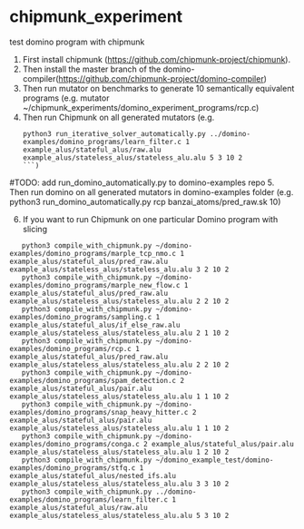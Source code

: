 # chipmunk_experiment
test domino program with chipmunk

1. First install chipmunk (https://github.com/chipmunk-project/chipmunk).
2. Then install the master branch of the domino-compiler(https://github.com/chipmunk-project/domino-compiler)
3. Then run mutator on benchmarks to generate 10 semantically equivalent programs
   (e.g. mutator ~/chipmunk_experiments/domino_experiment_programs/rcp.c) 
4. Then run Chipmunk on all generated mutators
   (e.g. 
   ```
   python3 run_iterative_solver_automatically.py ../domino-examples/domino_programs/learn_filter.c 1 example_alus/stateful_alus/raw.alu example_alus/stateless_alus/stateless_alu.alu 5 3 10 2
   ```)

#TODO: add run_domino_automatically.py to domino-examples repo
5. Then run domino on all generated mutators in domino-examples folder
   (e.g. python3 run_domino_automatically.py rcp banzai_atoms/pred_raw.sk 10)

6. If you want to run Chipmunk on one particular Domino program with slicing
```
   python3 compile_with_chipmunk.py ~/domino-examples/domino_programs/marple_tcp_nmo.c 1 example_alus/stateful_alus/pred_raw.alu example_alus/stateless_alus/stateless_alu.alu 3 2 10 2
   python3 compile_with_chipmunk.py ~/domino-examples/domino_programs/marple_new_flow.c 1 example_alus/stateful_alus/pred_raw.alu example_alus/stateless_alus/stateless_alu.alu 2 2 10 2
   python3 compile_with_chipmunk.py ~/domino-examples/domino_programs/sampling.c 1 example_alus/stateful_alus/if_else_raw.alu example_alus/stateless_alus/stateless_alu.alu 2 1 10 2
   python3 compile_with_chipmunk.py ~/domino-examples/domino_programs/rcp.c 1 example_alus/stateful_alus/pred_raw.alu example_alus/stateless_alus/stateless_alu.alu 2 2 10 2
   python3 compile_with_chipmunk.py ~/domino-examples/domino_programs/spam_detection.c 2 example_alus/stateful_alus/pair.alu example_alus/stateless_alus/stateless_alu.alu 1 1 10 2
   python3 compile_with_chipmunk.py ~/domino-examples/domino_programs/snap_heavy_hitter.c 2 example_alus/stateful_alus/pair.alu example_alus/stateless_alus/stateless_alu.alu 1 1 10 2
   python3 compile_with_chipmunk.py ~/domino-examples/domino_programs/conga.c 2 example_alus/stateful_alus/pair.alu example_alus/stateless_alus/stateless_alu.alu 1 2 10 2
   python3 compile_with_chipmunk.py ~/domino_example_test/domino-examples/domino_programs/stfq.c 1 example_alus/stateful_alus/nested_ifs.alu example_alus/stateless_alus/stateless_alu.alu 3 3 10 2
   python3 compile_with_chipmunk.py ../domino-examples/domino_programs/learn_filter.c 1 example_alus/stateful_alus/raw.alu example_alus/stateless_alus/stateless_alu.alu 5 3 10 2
```
